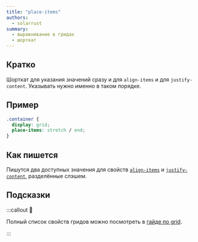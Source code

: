 ```yaml
---
title: "place-items"
authors:
  - solarrust
summary:
  - выравнивание в гридах
  - шорткат
---
```


## Кратко

Шорткат для указания значений сразу и для `align-items` и для `justify-content`. Указывать нужно именно в таком порядке.

## Пример

```css
.container {
  display: grid;
  place-items: stretch / end;
}
```

## Как пишется

Пишутся два доступных значения для свойств [`align-items`](/css/align-items) и [`justify-content`](/css/doka/justify-content), разделённые слэшем.

## Подсказки

:::callout 📝

Полный список свойств гридов можно посмотреть в [гайде по grid](/css/grid-guide/).

:::
